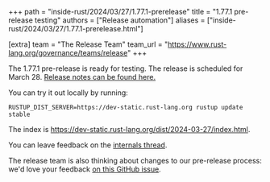 +++
path = "inside-rust/2024/03/27/1.77.1-prerelease"
title = "1.77.1 pre-release testing"
authors = ["Release automation"]
aliases = ["inside-rust/2024/03/27/1.77.1-prerelease.html"]

[extra]
team = "The Release Team"
team_url = "https://www.rust-lang.org/governance/teams/release"
+++

The 1.77.1 pre-release is ready for testing. The release is scheduled for
March 28. [Release notes can be found here.][relnotes]

You can try it out locally by running:

```plain
RUSTUP_DIST_SERVER=https://dev-static.rust-lang.org rustup update stable
```

The index is <https://dev-static.rust-lang.org/dist/2024-03-27/index.html>.

You can leave feedback on the [internals thread](https://internals.rust-lang.org/t/rust-1-77-1-pre-release-testing/20546).

The release team is also thinking about changes to our pre-release process:
we'd love your feedback [on this GitHub issue][feedback].

[relnotes]: https://dev-doc.rust-lang.org/1.77.1/releases.html
[feedback]: https://github.com/rust-lang/release-team/issues/16
    
